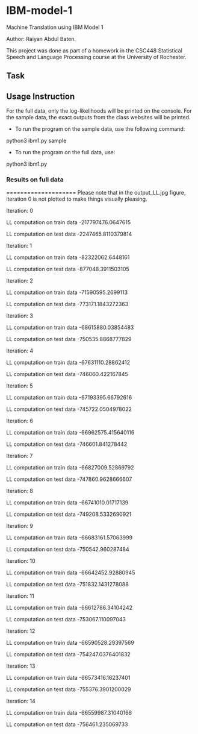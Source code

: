 # IBM-model-1
Machine Translation using IBM Model 1

Author: Raiyan Abdul Baten.

This project was done as part of a homework in the CSC448 Statistical Speech and Language Processing course at the University of Rochester.

## Task



## Usage Instruction

For the full data, only the log-likelihoods will be printed on the console. 
For the sample data, the exact outputs from the class websites will be printed. 

- To run the program on the sample data, use the following command:

python3 ibm1.py sample

- To run the program on the full data, use:

python3 ibm1.py



### Results on full data
====================
Please note that in the output_LL.jpg figure, iteration 0 is not plotted to make things visually pleasing.

Iteration: 0

LL computation on train data
-217797476.0647615

LL computation on test data
-2247465.8110379814

 
Iteration: 1

LL computation on train data
-82322062.6448161

LL computation on test data
-877048.3911503105

 
Iteration: 2

LL computation on train data
-71590595.2699113

LL computation on test data
-773171.1843272363

 
Iteration: 3

LL computation on train data
-68615880.03854483

LL computation on test data
-750535.8868777829

 
Iteration: 4

LL computation on train data
-67631110.28862412

LL computation on test data
-746060.422167845

 
Iteration: 5

LL computation on train data
-67193395.66792616

LL computation on test data
-745722.0504978022

 
Iteration: 6

LL computation on train data
-66962575.415640116

LL computation on test data
-746601.841278442

 
Iteration: 7

LL computation on train data
-66827009.52869792

LL computation on test data
-747860.9628666607

 
Iteration: 8

LL computation on train data
-66741010.01717139

LL computation on test data
-749208.5332690921

 
Iteration: 9

LL computation on train data
-66683161.57063999

LL computation on test data
-750542.960287484

 
Iteration: 10

LL computation on train data
-66642452.92880945

LL computation on test data
-751832.1431278088

 
Iteration: 11

LL computation on train data
-66612786.34104242

LL computation on test data
-753067.110097043

 
Iteration: 12

LL computation on train data
-66590528.29397569

LL computation on test data
-754247.0376401832

 
Iteration: 13

LL computation on train data
-66573416.16237401

LL computation on test data
-755376.3901200029

 
Iteration: 14

LL computation on train data
-66559987.31040166

LL computation on test data
-756461.235069733


